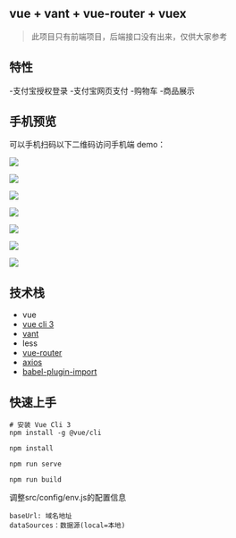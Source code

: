 ## vue + vant + vue-router + vuex

>此项目只有前端项目，后端接口没有出来，仅供大家参考    


## 特性
-支付宝授权登录
-支付宝网页支付
-购物车
-商品展示

## 手机预览

可以手机扫码以下二维码访问手机端 demo：   

![](./docs/static/index.png)

![](./docs/static/cart.png)

![](./docs/static/list.png)

![](./docs/static/order.png)

![](./docs/static/user.png)

![](./docs/static/orderitem.png)

![](./docs/static/category.png)

## 技术栈

- vue
- [vue cli 3](https://cli.vuejs.org/zh/guide/installation.html)
- [vant](https://github.com/youzan/vant)
- less
- [vue-router](https://router.vuejs.org/zh/installation.html)
- [axios](https://github.com/axios/axios)
- [babel-plugin-import](https://github.com/ant-design/babel-plugin-import)


## 快速上手

```
# 安装 Vue Cli 3
npm install -g @vue/cli

npm install

npm run serve

npm run build
```

调整src/config/env.js的配置信息
```
baseUrl: 域名地址
dataSources：数据源(local=本地)
```




```

